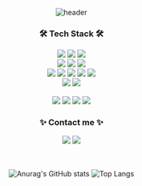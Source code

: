 <div align="center">

  ![header](https://capsule-render.vercel.app/api?type=venom&color=gradient&height=200&section=header&text=Yejin's%20GitHub&fontSize=60&fontColor=FFFFFF)
  
  <h3>🛠️ Tech Stack 🛠️</h3>
    <img src="https://img.shields.io/badge/Java-007396?style=flat&logo=OpenJDK&logoColor=white"/>
    <img src="https://img.shields.io/badge/C-A8B9CC?style=flat&logo=C&logoColor=white"/>
    <img src="https://img.shields.io/badge/Python-3776AB?style=flat&logo=Python&logoColor=white"/>
    <br>
    <img src="https://img.shields.io/badge/Spring-6DB33F?style=flat&logo=Spring&logoColor=white"/>
    <img src="https://img.shields.io/badge/springboot-6DB33F?style=flat&logo=springboot&logoColor=white">
    <img src="https://img.shields.io/badge/Bootstrapap-7952B3?style=flat&logo=bootstrap&logoColor=white"/>
    <br>
    <img src="https://img.shields.io/badge/HTML5-E34F26?style=flat&logo=html5&logoColor=white"/>  
    <img src="https://img.shields.io/badge/CSS3-1572B6?style=flat&logo=css3&logoColor=white"/>
    <img src="https://img.shields.io/badge/JavaScript-F7DF1E?style=flat&logo=javascript&logoColor=black"/>
    <img src="https://img.shields.io/badge/jQuery-0769AD?style=flat&logo=jQuery&logoColor=white"/>
    <img src="https://img.shields.io/badge/Vue.js-4FC08D?style=flat&logo=Vue.js&logoColor=white"/>
    <br>
    <img src="https://img.shields.io/badge/MySQL-4479A1?style=flat&logo=MySQL&logoColor=white"/>
    <img src="https://img.shields.io/badge/ORACLE-F80000?style=flat&logo=oracle&logoColor=white"/>
    <br>
    <br>
    <img src="https://img.shields.io/badge/Figma-24E1E?style=flat&logo=Figma&logoColor=white"/>
    <img src="https://img.shields.io/badge/Adobe Photoshop-31A8FF?style=flat&logo=Adobe Photoshop&logoColor=white"/>
    <img src="https://img.shields.io/badge/Adobe Illustrator-FF9A00?style=flat&logo=Adobe Illustrator&logoColor=white"/>
    <img src="https://img.shields.io/badge/Adobe After Effects-9999FF?style=flat&logo=adobeaftereffects&logoColor=white"/>
    
  <br>
  
  <h3>✨ Contact me ✨</h3>  
    <a href="mailto:sonyejin2449@gmail.com"><img src="https://img.shields.io/badge/Gmail-EA4335?style=flat&logo=Gmail&logoColor=white&link=mailto:sonyejin2449@gmail.com"/></a>
    <a href="https://m.blog.naver.com/sonyejin6354"><img src="https://img.shields.io/badge/Blog-03C75A?style=flat&logo=Naver&logoColor=white&link=https://m.blog.naver.com/sonyejin6354"/></a>
    
<br>
<br>
<br>

  ![Anurag's GitHub stats](https://github-readme-stats.vercel.app/api?username=yejinsohn&show_icons=true&hide=stars,prs&count_private=true&theme=transparent)
  ![Top Langs](https://github-readme-stats.vercel.app/api/top-langs/?username=yejinsohn&layout=compact&theme=transparent)

</div>




<!--
**yejinsohn/yejinsohn** is a ✨ _special_ ✨ repository because its `README.md` (this file) appears on your GitHub profile.

Here are some ideas to get you started:

- 🔭 I’m currently working on ...
- 🌱 I’m currently learning ...
- 👯 I’m looking to collaborate on ...
- 🤔 I’m looking for help with ...
- 💬 Ask me about ...
- 📫 How to reach me: ...
- 😄 Pronouns: ...
- ⚡ Fun fact: ...
-->

